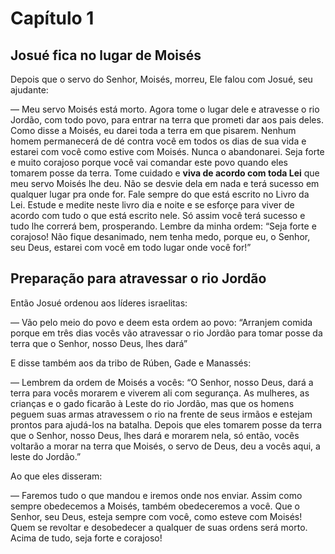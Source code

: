 # Capítulo 1
## Josué fica no lugar de Moisés
Depois que o servo do Senhor, Moisés, morreu, Ele falou com Josué, seu ajudante:

— Meu servo Moisés está morto. Agora tome o lugar dele e atravesse o rio Jordão, com todo povo, para entrar na terra que prometi dar aos pais deles. Como disse a Moisés, eu darei toda a terra em que pisarem. Nenhum homem permanecerá de dé contra você em todos os dias de sua vida e estarei com você como estive com Moisés. Nunca o abandonarei. Seja forte e muito corajoso porque você vai comandar este povo quando eles tomarem posse da terra. Tome cuidado e **viva de acordo com toda Lei** que meu servo Moisés lhe deu. Não se desvie dela em nada e terá sucesso em qualquer lugar pra onde for. Fale sempre do que está escrito no Livro da Lei. Estude e medite neste livro dia e noite e se esforçe para viver de acordo com tudo o que está escrito nele. Só assim você terá sucesso e tudo lhe correrá bem, prosperando. Lembre da minha ordem: “Seja forte e corajoso! Não fique desanimado, nem tenha medo, porque eu, o Senhor, seu Deus, estarei com você em todo lugar onde você for!”

## Preparação para atravessar o rio Jordão
Então Josué ordenou aos líderes israelitas:

— Vão pelo meio do povo e deem esta ordem ao povo: “Arranjem comida porque em três dias vocês vão atravessar o rio Jordão para tomar posse da terra que o Senhor, nosso Deus, lhes dará”

E disse também aos da tribo de Rúben, Gade e Manassés:

— Lembrem da ordem de Moisés a vocês: “O Senhor, nosso Deus, dará a terra para vocês morarem e viverem ali com segurança. As mulheres, as crianças e o gado ficarão à Leste do rio Jordão, mas que os homens peguem suas armas atravessem o rio na frente de seus irmãos e estejam prontos para ajudá-los na batalha. Depois que eles tomarem posse da terra que o Senhor, nosso Deus, lhes dará e morarem nela, só então, vocês voltarão a morar na terra que Moisés, o servo de Deus, deu a vocês aqui, a leste do Jordão.”

Ao que eles disseram:

— Faremos tudo o que mandou e iremos onde nos enviar. Assim como sempre obedecemos a Moisés, também obedeceremos a você. Que o Senhor, seu Deus, esteja sempre com você, como esteve com Moisés! Quem se revoltar e desobedecer a qualquer de suas ordens será morto. Acima de tudo, seja forte e corajoso!

